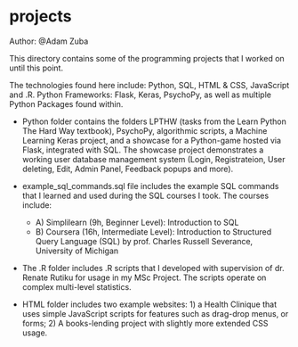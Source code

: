 # projects
Author: @Adam Zuba

This directory contains some of the programming projects that I worked on until this point.

The technologies found here include: Python, SQL, HTML & CSS, JavaScript and .R.
Python Frameworks: Flask, Keras, PsychoPy, as well as multiple Python Packages found within.


- Python folder contains the folders LPTHW (tasks from the Learn Python The Hard Way textbook), PsychoPy, algorithmic scripts, a Machine Learning Keras project, and a showcase for a Python-game hosted via Flask, integrated with SQL. The showcase project demonstrates a working user database management system (Login, Registrateion, User deleting, Edit, Admin Panel, Feedback popups and more). 

- example_sql_commands.sql file includes the example SQL commands that I learned and used during the SQL courses I took. The courses include:
   - A) Simplilearn (9h, Beginner Level): Introduction to SQL 
   - B) Coursera (16h, Intermediate Level): Introduction to Structured Query Language (SQL) by 
        prof. Charles Russell Severance, University of Michigan 

- The .R folder includes .R scripts that I developed with supervision of dr. Renate Rutiku for usage in my MSc Project. The scripts operate on complex multi-level statistics.

- HTML folder includes two example websites: 1) a Health Clinique that uses simple JavaScript scripts for features such as drag-drop menus, or forms; 2) A books-lending project with slightly more extended CSS usage.

 
   

